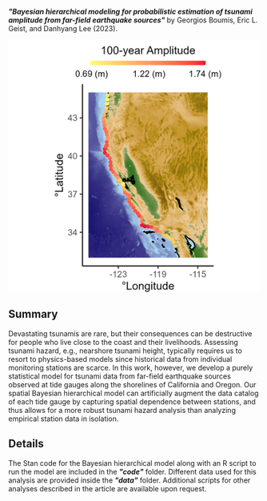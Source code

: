 ***"Bayesian hierarchical modeling for probabilistic estimation of tsunami amplitude from far-field earthquake sources"*** by Georgios Boumis, Eric L. Geist, and Danhyang Lee (2023).
<p align="center">
  <img src="map.png"/>
</p>

## Summary
Devastating tsunamis are rare, but their consequences can be destructive for people who live close to the coast and their livelihoods. Assessing tsunami hazard, e.g., nearshore tsunami height, typically requires us to resort to physics-based models since historical data from individual monitoring stations are scarce. In this work, however, we develop a purely statistical model for tsunami data from far-field earthquake sources observed at tide gauges along the shorelines of California and Oregon. Our spatial Bayesian hierarchical model can artificially augment the data catalog of each tide gauge by capturing spatial dependence between stations, and thus allows for a more robust tsunami hazard analysis than analyzing empirical station data in isolation.

## Details
The Stan code for the Bayesian hierarchical model along with an R script to run the model are included in the ***"code"*** folder. Different data used for this analysis are provided inside the ***"data"*** folder. Additional scripts for other analyses described in the article are available upon request.
